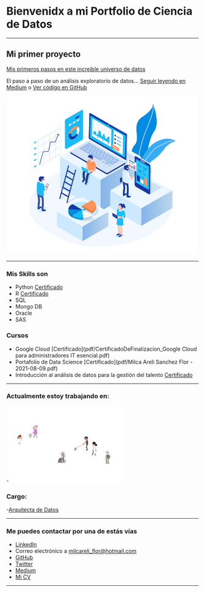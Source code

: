 # Bienvenidx a mi Portfolio de Ciencia de Datos

---

## Mi primer proyecto
[Mis primeros pasos en este increible universo de datos](https://medium.com/@sanchez54138)

El paso a paso de un análisis exploratorio de datos... [Seguir leyendo en Medium](https://medium.com/@sanchez54138/an%C3%A1lisis-exploratorio-de-clientes-con-python-ed0b97717c) o [Ver código en GitHub](https://github.com/MilcaAreliS/proyecto_portafolio)

[<img src="images/analisis-de-datos.jpg?raw=true"/>](https://medium.com/@sanchez54138)

---

### Mis Skills son

- Python [Certificado](/pdf/intro-python.pdf)
- R [Certificado](/pdf/intro-R.pdf)
- SQL
- Mongo DB
- Oracle
- SAS

### Cursos

- Google Cloud [Certificado](pdf/CertificadoDeFinalizacion_Google Cloud para administradores IT esencial.pdf)
- Portafolio de Data Science [Certificado](pdf/Milca Areli Sanchez Flor - 2021-08-09.pdf)
- Introducción al análisis de datos para la gestión del talento [Certificado](pdf/Analisis-de-datos-UBA-RRHH.pdf)

---

### Actualmente estoy trabajando en:

-[<img src="images/gif-secretaria.gif?raw=true"/>](https://www.buenosaires.gob.ar/jefaturadegabinete/innovacion)

### Cargo: 

-[Arquitecta de Datos](images/Captura-milogo.PNG)

---

### Me puedes contactar por una de estás vías

- [LinkedIn](https://www.linkedin.com/in/milca-sanchez/)
- Correo electrónico a <milcareli_flor@hotmail.com>
- [GitHub](https://github.com/MilcaAreliS)
- [Twitter](https://twitter.com/milcareliflor)
- [Medium](https://medium.com/@sanchez54138)
- [Mi CV](pdf/Milca_Sanchez_CV.pdf)

---

